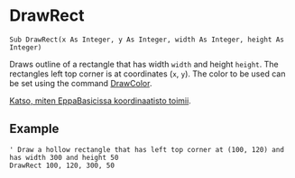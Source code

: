 <!--graphics-->
DrawRect
========

```eppabasic
Sub DrawRect(x As Integer, y As Integer, width As Integer, height As Integer)
```

Draws outline of a rectangle that has width `width` and height `height`.
The rectangles left top corner is at coordinates (`x`, `y`).
The color to be used can be set using the command [DrawColor](manual:drawcolor).

[Katso, miten EppaBasicissa koordinaatisto toimii](manual:/coordinates).

Example
----------
```eppabasic
' Draw a hollow rectangle that has left top corner at (100, 120) and has width 300 and height 50
DrawRect 100, 120, 300, 50
```
